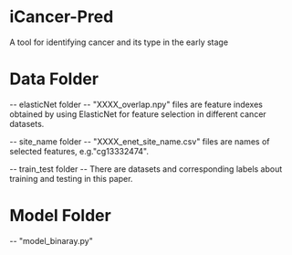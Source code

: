 # iCancer-Pred
A tool for identifying cancer and its type in the early stage

# Data Folder 
-- elasticNet folder --
   "XXXX_overlap.npy" files are feature indexes obtained by using ElasticNet for feature selection in different cancer datasets.
 
-- site_name folder --
   "XXXX_enet_site_name.csv" files are names of selected features, e.g."cg13332474".

-- train_test folder --
   There are datasets and corresponding labels about training and testing in this paper.
   
# Model Folder
-- "model_binaray.py"
